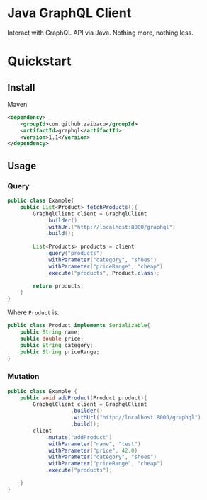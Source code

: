 # Java GraphQL Client

Interact with GraphQL API via Java. Nothing more, nothing less.

# Quickstart

## Install

Maven:
```xml
<dependency>
    <groupId>com.github.zaibacu</groupId>
    <artifactId>graphql</artifactId>
    <version>1.1</version>
</dependency>
```

## Usage

### Query

```java
public class Example{
    public List<Product> fetchProducts(){
        GraphqlClient client = GraphqlClient
            .builder()
            .withUrl("http://localhost:8000/graphql")
            .build();
        
        List<Products> products = client
            .query("products")
            .withParameter("category", "shoes")
            .withParameter("priceRange", "cheap")
            .execute("products", Product.class);

        return products;
    }
}
```

Where `Product` is:

```java
public class Product implements Serializable{
    public String name;
    public double price;
    public String category;
    public String priceRange;
}
```


### Mutation

```java
public class Example {
    public void addProduct(Product product){
        GraphqlClient client = GraphqlClient
                    .builder()
                    .withUrl("http://localhost:8000/graphql")
                    .build();
        client
            .mutate("addProduct")
            .withParameter("name", "test")
            .withParameter("price", 42.0)
            .withParameter("category", "shoes")
            .withParameter("priceRange", "cheap")
            .execute("products");

    }
}
```

